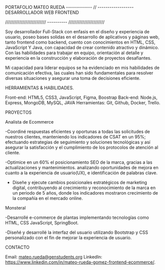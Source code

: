 PORTAFOLIO MATEO RUEDA   ------------- // ------------------
DESARROLLADOR WEB FRONTEND

////////////////////////// ---------- ///////////////////////

Soy desarrollador Full-Stack con enfasis en el diseño y experiencia de usuario, poseo bases solidas en el desarrollo de aplicativos y páginas web, tanto frontend como backend, cuento con conocimientos en HTML, CSS, JavaScript Y Java, con capacidad de crear contenido atractivo y dinámico. Con las habilidades para trabajar en equipo, orientación al detalle y experiencia en la construcción y elaboración de proyectos desafiantes.

Mi capacidad para liderar equipos se ha evidenciado en mis habilidades de comunicación efectiva, las cuales han sido fundamentales para resolver diversas situaciones y asegurar una toma de decisiones eficiente.

HERRAMIENTAS & HABILIDADES.

Front-end: HTML5, CSS3, JavaScript, Figma, Boostrap
Back-end: Node.js, Express, MongoDB, MySQL, JAVA
Herramientas: Git, Github, Docker, Trello.

PROYECTOS

Analista de Ecommerce 

-Coordiné respuestas eficientes y oportunas a todas las solicitudes de nuestros clientes, manteniendo los indicadores de CSAT en un 95%; efectuando estrategias de seguimiento y soluciones tecnológicas y así asegurar la satisfacción y el cumplimiento de los protocolos de atención al cliente. 

-Optimice en un 60% el posicionamiento SEO de la marca, gracias a las actualizaciones y mantenimientos. analizando oportunidades de mejora en cuanto a la experiencia de usuario(UX), e identificación de palabras clave.

- Diseñe y ejecute cambios posicionales estratégicos de marketing digital, contribuyendo al crecimiento y reconocimiento de la marca en un periodo de 5 años, donde los indicadores mostraron crecimiento de la compañía en el mercado online.

Monsteral

-Desarrollé e-commerce de plantas implementando tecnologías como HTML, CSS 
JavaScript, SpringBoot. 


-Diseñé y desarrollé la interfaz del usuario utilizando Bootstrap y CSS personalizado con el 
fin de mejorar la experiencia de usuario.

CONTACTO

Email: mateo.rueda@genstudents.org
LinkedIn: https://www.linkedin.com/in/mateo-rueda-gomez-frontend-ecommerce/.
